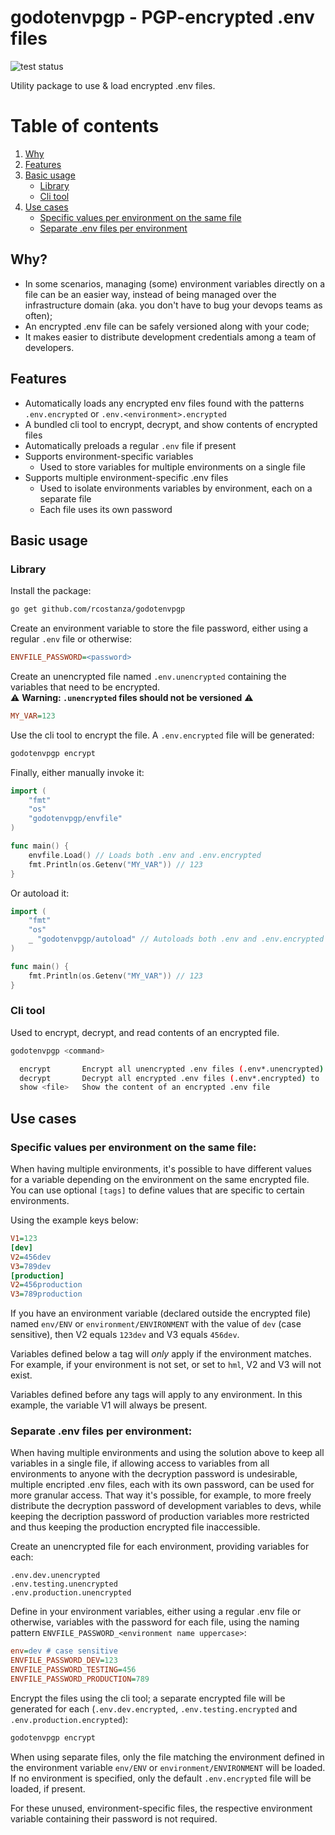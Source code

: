 # godotenvpgp - PGP-encrypted .env files

![test status](https://github.com/rcostanza/godotenvpgp/actions/workflows/go.yml/badge.svg)

Utility package to use & load encrypted .env files.

# Table of contents

1. [Why](#why)
2. [Features](#features)
3. [Basic usage](#basic-usage)
    - [Library](#library)
    - [Cli tool](#cli-tool)
4. [Use cases](#use-cases)
    - [Specific values per environment on the same file](#use-cases-1)
    - [Separate .env files per environment](#use-cases-2)

## <a id="why"></a>Why?

- In some scenarios, managing (some) environment variables directly on a file can be an easier way, instead of being managed over the infrastructure domain (aka. you don't have to bug your devops teams as often);
- An encrypted .env file can be safely versioned along with your code;
- It makes easier to distribute development credentials among a team of developers.

## <a id="features"></a>Features

- Automatically loads any encrypted env files found with the patterns `.env.encrypted` or `.env.<environment>.encrypted`
- A bundled cli tool to encrypt, decrypt, and show contents of encrypted files
- Automatically preloads a regular `.env` file if present
- Supports environment-specific variables
    - Used to store variables for multiple environments on a single file
- Supports multiple environment-specific .env files
    - Used to isolate environments variables by environment, each on a separate file
    - Each file uses its own password

## <a id="basic-usage"></a>Basic usage

### <a id="library"></a>Library
Install the package:

```bash
go get github.com/rcostanza/godotenvpgp
```

Create an environment variable to store the file password, either using a regular `.env` file or otherwise:

```ini
ENVFILE_PASSWORD=<password>
```

Create an unencrypted file named `.env.unencrypted` containing the variables that need to be encrypted.<br />
⚠️ **Warning: `.unencrypted` files should not be versioned** ⚠️

```ini
MY_VAR=123
```

Use the cli tool to encrypt the file. A `.env.encrypted` file will be generated:

```bash
godotenvpgp encrypt
```

Finally, either manually invoke it:

```go
import (
    "fmt"
    "os"
    "godotenvpgp/envfile"
)

func main() {
    envfile.Load() // Loads both .env and .env.encrypted
    fmt.Println(os.Getenv("MY_VAR")) // 123
}
```

Or autoload it:

```go
import (
    "fmt"
    "os"
    _ "godotenvpgp/autoload" // Autoloads both .env and .env.encrypted
)

func main() {
    fmt.Println(os.Getenv("MY_VAR")) // 123
}
```

### <a name="cli-tool"></a>Cli tool

Used to encrypt, decrypt, and read contents of an encrypted file.

```bash
godotenvpgp <command>

  encrypt       Encrypt all unencrypted .env files (.env*.unencrypted) to .env.*.encrypted files
  decrypt       Decrypt all encrypted .env files (.env*.encrypted) to .env.*.unencrypted files
  show <file>   Show the content of an encrypted .env file
```

## <a id="use-cases"></a>Use cases

### <a id="use-cases-1"></a>Specific values per environment on the same file:

When having multiple environments, it's possible to have different values for a variable depending on the environment on the same encrypted file. You can use optional `[tags]` to define values that are specific to certain environments.

Using the example keys below:

```ini
V1=123
[dev]
V2=456dev
V3=789dev
[production]
V2=456production
V3=789production
```

If you have an environment variable (declared outside the encrypted file) named `env/ENV` or `environment/ENVIRONMENT` with the value of `dev` (case sensitive), then V2 equals `123dev` and V3 equals `456dev`.

Variables defined below a tag will _only_ apply if the environment matches. For example, if your environment is not set, or set to `hml`, V2 and V3 will not exist.

Variables defined before any tags will apply to any environment. In this example, the variable V1 will always be present.


### <a id="use-cases-2"></a>Separate .env files per environment:

When having multiple environments and using the solution above to keep all variables in a single file, if allowing access to variables from all environments to anyone with the decryption password is undesirable, multiple encripted .env files, each with its own password, can be used for more granular access. That way it's possible, for example, to more freely distribute the decryption password of development variables to devs, while keeping the decription password of production variables more restricted and thus keeping the production encrypted file inaccessible.

Create an unencrypted file for each environment, providing variables for each:

```
.env.dev.unencrypted
.env.testing.unencrypted
.env.production.unencrypted
```

Define in your environment variables, either using a regular .env file or otherwise, variables with the password for each file, using the naming pattern `ENVFILE_PASSWORD_<environment name uppercase>`:

```ini
env=dev # case sensitive
ENVFILE_PASSWORD_DEV=123
ENVFILE_PASSWORD_TESTING=456
ENVFILE_PASSWORD_PRODUCTION=789
```

Encrypt the files using the cli tool; a separate encrypted file will be generated for each (`.env.dev.encrypted`, `.env.testing.encrypted` and `.env.production.encrypted`):

```bash
godotenvpgp encrypt
```

When using separate files, only the file matching the environment defined in the environment variable `env/ENV` or `environment/ENVIRONMENT` will be loaded. If no environment is specified, only the default `.env.encrypted` file will be loaded, if present.

For these unused, environment-specific files, the respective environment variable containing their password is not required.
